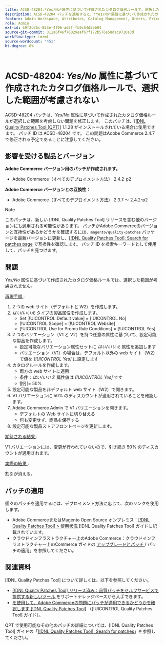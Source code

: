 ```yaml
---
title: ACSD-48204:*Yes/No*属性に基づいて作成されたカタログ価格ルールで、選択した範囲が考慮されない
description: ACSD-48204 パッチを適用すると、*Yes/No*属性に基づいて作成されたカタログ価格ルールが選択した範囲を考慮しないAdobe Commerceの問題が修正されます。
feature: Admin Workspace, Attributes, Catalog Management, Orders, Price Rules
role: Admin
exl-id: 69f2b35c-856e-4f96-ae2f-fb0c64d5eb94
source-git-commit: 011a6f46f76029eaf67f172b576e58dac9710a3d
workflow-type: tm+mt
source-wordcount: '451'
ht-degree: 0%

---
```


# ACSD-48204: *Yes/No* 属性に基づいて作成されたカタログ価格ルールで、選択した範囲が考慮されない

ACSD-48204 パッチは、*Yes/No* 属性に基づいて作成されたカタログ価格ルールが選択した範囲を考慮しない問題を修正します。 このパッチは、[[!DNL Quality Patches Tool (QPT)]](https://experienceleague.adobe.com/en/docs/commerce-operations/tools/quality-patches-tool/quality-patches-tool-to-self-serve-quality-patches) 1.1.28 がインストールされている場合に使用できます。 パッチ ID は ACSD-48204 です。 この問題はAdobe Commerce 2.4.7 で修正される予定であることに注意してください。

## 影響を受ける製品とバージョン

**Adobe Commerce バージョン用のパッチが作成されます。**

* Adobe Commerce（すべてのデプロイメント方法） 2.4.2-p2

**Adobe Commerce バージョンとの互換性：**

* Adobe Commerce（すべてのデプロイメント方法） 2.3.7 ～ 2.4.2-p2

>[!NOTE]
>
>このパッチは、新しい [!DNL Quality Patches Tool] リリースを含む他のバージョンにも適用される可能性があります。 パッチがAdobe Commerceのバージョンと互換性があるかどうかを確認するには、`magento/quality-patches` パッケージを最新バージョンに更新し、[[!DNL Quality Patches Tool]: Search for patches page](https://experienceleague.adobe.com/tools/commerce-quality-patches/index.html) で互換性を確認します。 パッチ ID を検索キーワードとして使用して、パッチを見つけます。

## 問題

*Yes/No* 属性に基づいて作成されたカタログ価格ルールでは、選択した範囲が考慮されません。

<u> 再現手順 </u>:

1. 2 つの web サイト（デフォルトと W2）を作成します。
1. *はい/いいえ* タイプの製品属性を作成します。
   * Set [!UICONTROL Default value] = [!UICONTROL No]
   * [!UICONTROL Scope] = [!UICONTROL Website]
   * [!UICONTROL Use for Promo Rule Conditions] = [!UICONTROL Yes]
1. 2 つのバリエーション（V1 と V2）を持つ任意の属性に基づいて、設定可能な製品を作成します。
   * 設定可能なバリエーション属性セットに *はい/いいえ* 属性を追加します
   * バリエーション（V1）の場合は、デフォルト以外の web サイト（W2）で値を *[!UICONTROL Yes]* に設定します
1. カタログルールを作成します。
   * 両方の web サイトに適用
   * 条件：*はい/いいえ* 属性値は *[!UICONTROL Yes]* です
   * 割引= 50%
1. 設定可能な製品を非デフォルト web サイト（W2）で開きます。
1. V1 バリエーションに 50% のディスカウントが適用されていることを確認します。
1. Adobe Commerce Admin で V1 バリエーションを開きます。
   * デフォルトの Web サイトに切り替える
   * 何も変更せず、商品を保存する
1. 設定可能な製品ストアフロントページを更新します。

<u> 期待される結果 </u>:

V1 バリエーションには、変更が行われていないので、引き続き 50% のディスカウントが適用されます。

<u> 実際の結果 </u>:

割引が消える。

## パッチの適用

個々のパッチを適用するには、デプロイメント方法に応じて、次のリンクを使用します。

* Adobe CommerceまたはMagento Open Source オンプレミス：[[!DNL Quality Patches Tool] > 使用状況 ](/help/tools/quality-patches-tool/usage.md)[!DNL Quality Patches Tool] ガイドに記載されています。
* クラウドインフラストラクチャー上のAdobe Commerce：クラウドインフラストラクチャー上のCommerce ガイドの [ アップグレードとパッチ ](https://experienceleague.adobe.com/docs/commerce-cloud-service/user-guide/develop/upgrade/apply-patches.html)/ パッチの適用」を参照してください。

## 関連資料

[!DNL Quality Patches Tool] について詳しくは、以下を参照してください。

* [[!DNL Quality Patches Tool]  リリース済み：品質パッチをセルフサービスで提供する新しいツール ](https://experienceleague.adobe.com/en/docs/commerce-operations/tools/quality-patches-tool/quality-patches-tool-to-self-serve-quality-patches) をサポートナレッジベースから入手できます。
* [ を使用して、Adobe Commerceの問題にパッチが適用できるかどうかを確認します  [!DNL Quality Patches Tool]](/help/tools/quality-patches-tool/patches-available-in-qpt/check-patch-for-magento-issue-with-magento-quality-patches.md) （[!UICONTROL Quality Patches Tool] ガイド）。


QPT で使用可能なその他のパッチの詳細については、[!DNL Quality Patches Tool] ガイドの「[[!DNL Quality Patches Tool]: Search for patches](https://experienceleague.adobe.com/tools/commerce-quality-patches/index.html)」を参照してください。
